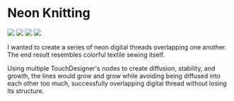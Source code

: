 # Neon Knitting

![](.ignore/1.gif)
![](.ignore/2.gif)
![](.ignore/3.gif)
![](.ignore/4.gif)


I wanted to create a series of neon digital threads overlapping one another. The end result resembles colorful textile sewing itself.

Using multiple TouchDesigner's nodes to create diffusion, stability, and growth, the lines would grow and grow while avoiding being diffused into each other too much, successfully overlapping digital thread without losing its structure.
